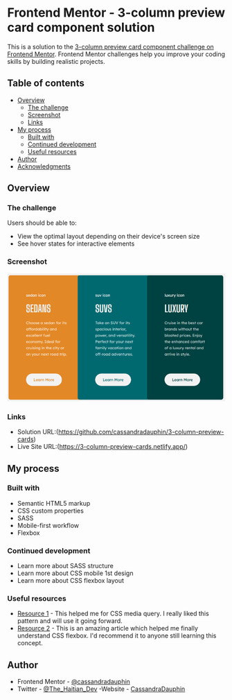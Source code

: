 # Frontend Mentor - 3-column preview card component solution

This is a solution to the [3-column preview card component challenge on Frontend Mentor](https://www.frontendmentor.io/challenges/3column-preview-card-component-pH92eAR2-). Frontend Mentor challenges help you improve your coding skills by building realistic projects. 

## Table of contents

- [Overview](#overview)
  - [The challenge](#the-challenge)
  - [Screenshot](#screenshot)
  - [Links](#links)
- [My process](#my-process)
  - [Built with](#built-with)
  - [Continued development](#continued-development)
  - [Useful resources](#useful-resources)
- [Author](#author)
- [Acknowledgments](#acknowledgments)

## Overview

### The challenge

Users should be able to:

- View the optimal layout depending on their device's screen size
- See hover states for interactive elements

### Screenshot

![screenshot](./design/screenshot.png)

### Links

- Solution URL:(https://github.com/cassandradauphin/3-column-preview-cards)
- Live Site URL:(https://3-column-preview-cards.netlify.app/)

## My process

### Built with

- Semantic HTML5 markup
- CSS custom properties
- SASS
- Mobile-first workflow
- Flexbox

### Continued development
- Learn more about SASS structure
- Learn more about CSS mobile 1st design 
- Learn more about CSS flexbox layout

### Useful resources

- [Resource 1](https://www.w3schools.com/) - This helped me for CSS media query. I really liked this pattern and will use it going forward.
- [Resource 2](https://css-tricks.com/snippets/css/a-guide-to-flexbox/) - This is an amazing article which helped me finally understand CSS flexbox. I'd recommend it to anyone still learning this concept.

## Author

- Frontend Mentor - [@cassandradauphin](https://www.frontendmentor.io/profile/cassandradauphin)
- Twitter - [@The_Haitian_Dev](https://www.twitter.com/The_Haitian_Dev)
-Website - [CassandraDauphin](https://www.cassandradauphin.com/)

